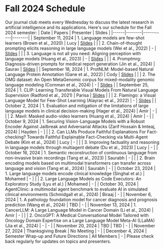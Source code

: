 # Fall 2024 Schedule
Our journal club meets every Wednesday to discuss the latest research in artificial intelligence and its applications. Here's our schedule for the Fall 2024 semester:
| Date | Papers | Presenter | Slides |
|------|--------|-----------|--------|
| September 11, 2024 | 1. Language models are few-shot learners (Brown et al., 2020) | Lucy | [Slides](/slides/week1/meta_learning.pptx) |
| | 2. Chain-of-thought prompting elicits reasoning in large language models (Wei et al., 2022) | - | [Slides](/slides/week1/meta_learning.pptx) |
| | 3. Language is not all you need: Aligning perception with language models (Huang et al., 2023) | - | [Slides](/slides/week1/meta_learning.pptx) |
| | 4. Promptmrg: Diagnosis-driven prompts for medical report generation (Jin et al., 2024) | Saurav | [Slides](/slides/week1/promptmrg.pdf) |
| September 18, 2024 | 1. ProtNLM: Model-based Natural Language Protein Annotation (Gane et al., 2022) | Cody | [Slides](/slides/week2/ProtNLM_Model-Based_Natural_Language_Protein_Annotation_1.pdf) |
| | 2. The OMG dataset: An Open MetaGenomic corpus for mixed-modality genomic language modeling (Cornman et al., 2024) | - | [Slides](/slides/week2/The_OMG_Dataset_An_Open_Metagenomic_Corpus_For_Mixed-Modality_Genomic_Language_Modeling_1.pdf) |
| September 25, 2024 | 1. CLIP: Learning Transferable Visual Models From Natural Language Supervision (Radford et al., 2021) | Parisa | [Slides](/slides/week3/week_3_jc.pdf) |
| | 2. Flamingo: a Visual Language Model for Few-Shot Learning (Alayrac et al., 2022) | - | [Slides](/slides/week3/week_3_jc.pdf) |
| October 2, 2024 | 1. Evaluation and mitigation of the limitations of large language models in clinical decision-making (Hager et al., 2024) | Amir | - |
| | 2. Mavil: Masked audio-video learners (Huang et al., 2024) | Amir | - |
| October 9, 2024 | 1. Securing Vision-Language Models with a Robust Encoder Against Jailbreak and Adversarial Attacks (Zarif Hossain & Imteaj, 2024) | Hayden | - |
| | 2. Can LLMs Produce Faithful Explanations For Fact-checking? Towards Faithful Explainable Fact-Checking via Multi-Agent Debate (Kim et al., 2024) | Lucy | - |
| | 3. Improving factuality and reasoning in language models through multiagent debate (Du et al., 2023) | Lucy | - |
| October 16, 2024 | 1. Semantic reconstruction of continuous language from non-invasive brain recordings (Tang et al., 2023) | Saurabh | - |
| | 2. Brain encoding models based on multimodal transformers can transfer across language and vision (Tang et al., 2024) | Saurabh | - |
| October 23, 2024 | 1. Large language models encode clinical knowledge (Singhal et al.) | Mohamed | - |
| | 2. Large Language Models as Code Executors: An Exploratory Study (Lyu et al.) | Mohamed | - |
| October 30, 2024 | AgentClinic: a multimodal agent benchmark to evaluate AI in simulated clinical environments (Schmidgall et al., 2024) | Biraaj | - |
| November 6, 2024 | 1. A pathology foundation model for cancer diagnosis and prognosis prediction (Wang et al., 2024) | TBD | - |
| November 13, 2024 | 1. CancerLLM: A Large Language Model in Cancer Domain (Li et al., 2024) | Amir | - |
| | 2. OncoGPT: A Medical Conversational Model Tailored with Oncology Domain Expertise on a Large Language Model Meta-AI (LLaMA) (Jia et al., 2024) | - | - |
| November 20, 2024 | TBD | TBD | - |
| November 27, 2024 | Thanksgiving Break | No Meeting | - |
| December 4, 2024 | Semester Wrap-up and Future Directions | All Members | - |
Please check back regularly for updates on topics and presenters.